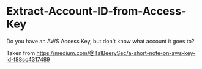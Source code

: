 # Extract-Account-ID-from-Access-Key
Do you have an AWS Access Key, but don't know what account it goes to? 

Taken from https://medium.com/@TalBeerySec/a-short-note-on-aws-key-id-f88cc4317489
